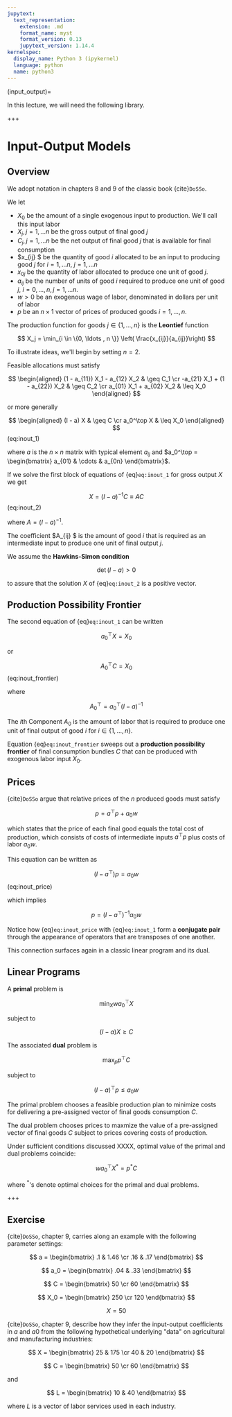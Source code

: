 ```yaml
---
jupytext:
  text_representation:
    extension: .md
    format_name: myst
    format_version: 0.13
    jupytext_version: 1.14.4
kernelspec:
  display_name: Python 3 (ipykernel)
  language: python
  name: python3
---
```


(input_output)=

In this lecture, we will need the following library.

+++

# Input-Output Models

## Overview

We adopt notation in chapters 8 and 9 of the classic book {cite}`DoSSo`.

We let 

 * $X_0$ be the amount of a single exogenous input to production. We'll call this input labor
 * $X_j, j = 1,\ldots n$ be the gross output of final good $j$
 *  $C_j, j = 1,\ldots n$ be the net output of final good $j$ that is available for final consumption
 * $x_{ij} $ be the quantity of good $i$ allocated to be  an input to producing good $j$ for $i=1, \ldots n$, $j = 1, \ldots n$
 * $x_{0j}$ be the quantity of labor allocated  to produce one unit of good $j$.
 * $a_{ij}$ be the number of units of good $i$ required to produce one unit of good $j$, $i=0, \ldots, n, j= 1, \ldots n$. 
 * $w >0$ be an exogenous wage of labor, denominated in dollars per unit of labor
 * $p$ be an $n \times 1$ vector of prices of produced goods $i = 1, \ldots , n$. 
 


The production function for goods $j \in \{1, \ldots , n\}$ is the **Leontief** function

$$
X_j = \min_{i \in \{0, \ldots , n \}} \left( \frac{x_{ij}}{a_{ij}}\right) 
$$


To illustrate ideas, we'll begin by setting $n =2$.

Feasible allocations must satisfy

$$
\begin{aligned}
(1 - a_{11}) X_1 - a_{12} X_2 & \geq C_1 \cr 
-a_{21} X_1 + (1 - a_{22}) X_2 & \geq C_2 \cr 
a_{01} X_1 + a_{02} X_2 & \leq X_0 
\end{aligned}
$$

or more generally

$$
\begin{aligned}
(I - a) X &  \geq C \cr 
a_0^\top X & \leq X_0
\end{aligned}
$$ (eq:inout_1)

where $a$ is the $n \times n$ matrix with typical element $a_{ij}$ and $a_0^\top = \begin{bmatrix} a_{01} & \cdots & a_{0n} \end{bmatrix}$.



If we solve the first block of equations of {eq}`eq:inout_1` for gross output $X$ we get 

$$ 
X = (I -a )^{-1} C \equiv A C 
$$ (eq:inout_2)

where $A = (I-a)^{-1}$.  

The coefficient $A_{ij} $ is the amount of good $i$ that is required as an intermediate input to produce one unit of final output $j$.

We assume the **Hawkins-Simon condition** 

$$ 
\det (I - a) > 0 
$$

to assure that the solution $X$ of {eq}`eq:inout_2` is a positive vector. 


## Production Possibility Frontier

The second equation of {eq}`eq:inout_1` can be written

$$
a_0^\top X = X_0 
$$

or 

$$
A_0^\top C = X_0
$$ (eq:inout_frontier)

where

$$
A_0^\top = a_0^\top (I - a)^{-1}
$$

The $i$th Component $A_0$ is the amount of labor that is required to produce one unit of final output of good $i$ for $i \in \{1, \ldots , n\}$.

Equation {eq}`eq:inout_frontier` sweeps out a  **production possibility frontier** of final consumption bundles $C$ that can be produced with exogenous labor input $X_0$. 


## Prices

{cite}`DoSSo` argue that relative prices of the $n$ produced goods must satisfy  

$$ 
p = a^\top p + a_0 w
$$

which states that the price of each final good equals the total cost 
of production, which consists of costs of intermediate inputs $a^\top p$
plus costs of labor $a_0 w$.

This equation can be written as 

$$
(I - a^\top) p = a_0 w
$$ (eq:inout_price)

which implies

$$
p = (I - a^\top)^{-1} a_0 w
$$

Notice how  {eq}`eq:inout_price` with {eq}`eq:inout_1` form a
**conjugate pair**  through the appearance of operators 
that are transposes of one another.  

This connection surfaces again in a classic linear program and its dual.


## Linear Programs

A **primal** problem is 

$$
\min_{X} w a_0 ^\top X 
$$

subject to 

$$
(I -a ) X \geq C
$$


The associated **dual** problem is

$$
\max_{p} p^\top C 
$$

subject to

$$
(I -a)^\top p \leq a_0 w 
$$

The primal problem chooses a feasible production plan to minimize costs for delivering a pre-assigned vector of final goods consumption $C$.

The dual problem chooses prices to maxmize the value of a pre-assigned vector of final goods $C$ subject to prices covering costs of production. 

Under  sufficient conditions discussed XXXX, optimal value of the primal and dual problems coincide:

$$
w a_0^\top X^* = p^* C
$$

where $^*$'s denote optimal choices for the primal and dual problems.

+++

## Exercise

{cite}`DoSSo`, chapter 9, carries along an example with the following
parameter settings:



$$ 
a = \begin{bmatrix} .1 & 1.46 \cr
    .16 & .17 \end{bmatrix}
$$

$$ 
a_0 = \begin{bmatrix} .04 & .33 \end{bmatrix}
$$

$$
C = \begin{bmatrix} 50 \cr 60 \end{bmatrix}
$$

$$ 
X_0 = \begin{bmatrix} 250 \cr 120 \end{bmatrix}
$$

$$
X = 50
$$

{cite}`DoSSo`, chapter 9, describe how they infer the input-output coefficients in $a$ and $a0$ from the following hypothetical underlying "data" on agricultural and  manufacturing industries:

$$
X = \begin{bmatrix} 25 & 175 \cr
         40 &   20 \end{bmatrix}
$$

$$
C = \begin{bmatrix} 50 \cr 60 \end{bmatrix}
$$ 

and

$$
L = \begin{bmatrix} 10 & 40 \end{bmatrix} 
$$

where $L$ is a vector of labor services used in each industry.







```{code-cell} ipython3

```

```{code-cell} ipython3

```
